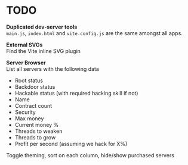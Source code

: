 # TODO
**Duplicated dev-server tools**  
`main.js`, `index.html` and `vite.config.js` are the same amongst all apps.



**External SVGs**  
Find the Vite inline SVG plugin


**Server Browser**  
List all servers with the following data
- Root status
- Backdoor status
- Hackable status (with required hacking skill if not)
- Name
- Contract count
- Security
- Max money
- Current money %
- Threads to weaken
- Threads to grow
- Profit per second (assuming we hack for X%)

Toggle theming, sort on each column, hide/show purchased servers
